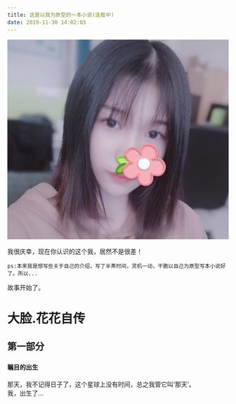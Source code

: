 ```yaml
---
title: 这是以我为原型的一本小说(连载中)
date: 2019-11-30 14:02:03
---
```


![ 每一个细小的梦想都不该被辜负--P图怪 ](../image/user.jpg)


我很庆幸，现在你认识的这个我，居然不是很差！ 

    ps:本来我是想写些关于自己的介绍，写了半茶时间，灵机一动，干脆以自己为原型写本小说好了。所以...
故事开始了。
# 大脸.花花自传

## 第一部分
### 
#### 瞩目的出生
那天，我不记得日子了，这个星球上没有时间，总之我管它叫‘那天’。  
我，出生了...   
